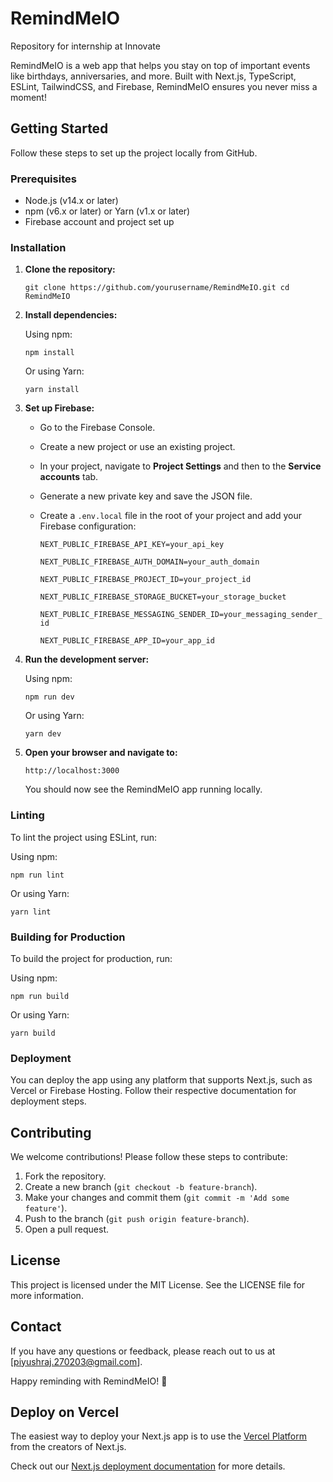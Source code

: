 RemindMeIO
==========
Repository for internship at Innovate

RemindMeIO is a web app that helps you stay on top of important events like birthdays, anniversaries, and more. Built with Next.js, TypeScript, ESLint, TailwindCSS, and Firebase, RemindMeIO ensures you never miss a moment!

Getting Started
---------------

Follow these steps to set up the project locally from GitHub.

### Prerequisites

-   Node.js (v14.x or later)
-   npm (v6.x or later) or Yarn (v1.x or later)
-   Firebase account and project set up

### Installation

1.  **Clone the repository:**

    `git clone https://github.com/yourusername/RemindMeIO.git
    cd RemindMeIO`

2.  **Install dependencies:**

    Using npm:

    `npm install`

    Or using Yarn:

    `yarn install`

3.  **Set up Firebase:**

    -   Go to the Firebase Console.

    -   Create a new project or use an existing project.

    -   In your project, navigate to **Project Settings** and then to the **Service accounts** tab.

    -   Generate a new private key and save the JSON file.

    -   Create a `.env.local` file in the root of your project and add your Firebase configuration:

        `NEXT_PUBLIC_FIREBASE_API_KEY=your_api_key`
        
        `NEXT_PUBLIC_FIREBASE_AUTH_DOMAIN=your_auth_domain`
        
        `NEXT_PUBLIC_FIREBASE_PROJECT_ID=your_project_id`
        
        `NEXT_PUBLIC_FIREBASE_STORAGE_BUCKET=your_storage_bucket`
        
        `NEXT_PUBLIC_FIREBASE_MESSAGING_SENDER_ID=your_messaging_sender_id`
        
        `NEXT_PUBLIC_FIREBASE_APP_ID=your_app_id`

4.  **Run the development server:**

    Using npm:

    `npm run dev`

    Or using Yarn:

    `yarn dev`

5.  **Open your browser and navigate to:**

    `http://localhost:3000`

    You should now see the RemindMeIO app running locally.

### Linting

To lint the project using ESLint, run:

Using npm:

`npm run lint`

Or using Yarn:

`yarn lint`

### Building for Production

To build the project for production, run:

Using npm:

`npm run build`

Or using Yarn:

`yarn build`

### Deployment

You can deploy the app using any platform that supports Next.js, such as Vercel or Firebase Hosting. Follow their respective documentation for deployment steps.

Contributing
------------

We welcome contributions! Please follow these steps to contribute:

1.  Fork the repository.
2.  Create a new branch (`git checkout -b feature-branch`).
3.  Make your changes and commit them (`git commit -m 'Add some feature'`).
4.  Push to the branch (`git push origin feature-branch`).
5.  Open a pull request.

License
-------

This project is licensed under the MIT License. See the LICENSE file for more information.

Contact
-------

If you have any questions or feedback, please reach out to us at [piyushraj.270203@gmail.com].

Happy reminding with RemindMeIO! 🎉

## Deploy on Vercel

The easiest way to deploy your Next.js app is to use the [Vercel Platform](https://vercel.com/new?utm_medium=default-template&filter=next.js&utm_source=create-next-app&utm_campaign=create-next-app-readme) from the creators of Next.js.

Check out our [Next.js deployment documentation](https://nextjs.org/docs/deployment) for more details.

